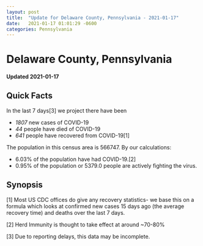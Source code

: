 ```yaml
---
layout: post
title:  "Update for Delaware County, Pennsylvania - 2021-01-17"
date:   2021-01-17 01:01:29 -0600
categories: Pennsylvania
---
```


# Delaware County, Pennsylvania
#### Updated 2021-01-17

## Quick Facts

In the last 7 days[3] we project there have been
- *1807* new cases of COVID-19
- *44* people have died of COVID-19
- *641* people have recovered from COVID-19[1]

The population in this census area is 566747. By our calculations:
- 6.03% of the population have had COVID-19.[2]
- 0.95% of the population or 5379.0 people are actively fighting the virus.

## Synopsis




[1] Most US CDC offices do give any recovery statistics- we base this on a formula which looks at confirmed new cases
15 days ago (the average recovery time) and deaths over the last 7 days.

[2] Herd Immunity is thought to take effect at around ~70-80%

[3] Due to reporting delays, this data may be incomplete.
 
    